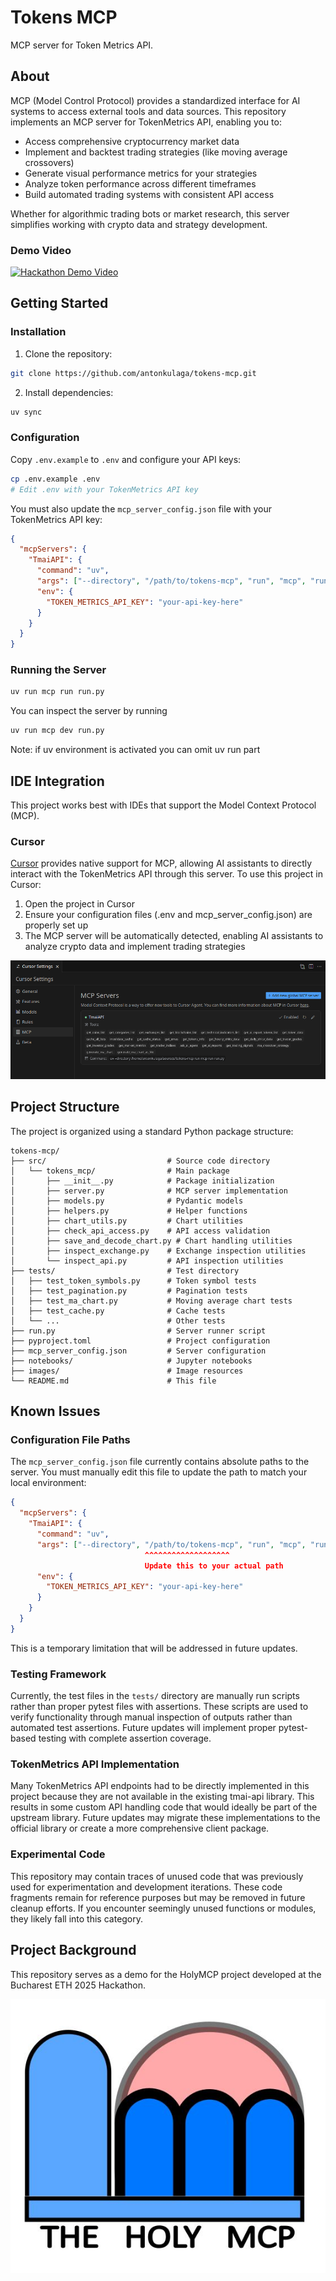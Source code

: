 # Tokens MCP

MCP server for Token Metrics API.

## About

MCP (Model Control Protocol) provides a standardized interface for AI systems to access external tools and data sources. This repository implements an MCP server for TokenMetrics API, enabling you to:

- Access comprehensive cryptocurrency market data 
- Implement and backtest trading strategies (like moving average crossovers)
- Generate visual performance metrics for your strategies
- Analyze token performance across different timeframes
- Build automated trading systems with consistent API access

Whether for algorithmic trading bots or market research, this server simplifies working with crypto data and strategy development.

### Demo Video

[![Hackathon Demo Video](https://img.youtube.com/vi/YrP_cEG037Y/0.jpg)](https://www.youtube.com/watch?v=YrP_cEG037Y)

## Getting Started

### Installation

1. Clone the repository:
```bash
git clone https://github.com/antonkulaga/tokens-mcp.git
```

2. Install dependencies:

```bash
uv sync
```

### Configuration

Copy `.env.example` to `.env` and configure your API keys:

```bash
cp .env.example .env
# Edit .env with your TokenMetrics API key
```

You must also update the `mcp_server_config.json` file with your TokenMetrics API key:

```json
{
  "mcpServers": {
    "TmaiAPI": {
      "command": "uv",
      "args": ["--directory", "/path/to/tokens-mcp", "run", "mcp", "run", "run.py"],
      "env": {
        "TOKEN_METRICS_API_KEY": "your-api-key-here"
      }
    }
  }
}
```

### Running the Server

```bash
uv run mcp run run.py
```

You can inspect the server by running
```bash
uv run mcp dev run.py
```

Note: if uv environment is activated you can omit uv run part


## IDE Integration

This project works best with IDEs that support the Model Context Protocol (MCP). 

### Cursor

[Cursor](https://docs.cursor.com/context/model-context-protocol) provides native support for MCP, allowing AI assistants to directly interact with the TokenMetrics API through this server. To use this project in Cursor:

1. Open the project in Cursor
2. Ensure your configuration files (.env and mcp_server_config.json) are properly set up
3. The MCP server will be automatically detected, enabling AI assistants to analyze crypto data and implement trading strategies

![Cursor IDE integration with TokenMetrics MCP server](images/cursor_example.png)

## Project Structure

The project is organized using a standard Python package structure:

```
tokens-mcp/
├── src/                           # Source code directory
│   └── tokens_mcp/                # Main package
│       ├── __init__.py            # Package initialization
│       ├── server.py              # MCP server implementation
│       ├── models.py              # Pydantic models
│       ├── helpers.py             # Helper functions
│       ├── chart_utils.py         # Chart utilities
│       ├── check_api_access.py    # API access validation
│       ├── save_and_decode_chart.py # Chart handling utilities
│       ├── inspect_exchange.py    # Exchange inspection utilities
│       └── inspect_api.py         # API inspection utilities
├── tests/                         # Test directory
│   ├── test_token_symbols.py      # Token symbol tests
│   ├── test_pagination.py         # Pagination tests
│   ├── test_ma_chart.py           # Moving average chart tests
│   ├── test_cache.py              # Cache tests
│   └── ...                        # Other tests
├── run.py                         # Server runner script
├── pyproject.toml                 # Project configuration
├── mcp_server_config.json         # Server configuration
├── notebooks/                     # Jupyter notebooks
├── images/                        # Image resources
└── README.md                      # This file
```

## Known Issues

### Configuration File Paths

The `mcp_server_config.json` file currently contains absolute paths to the server. You must manually edit this file to update the path to match your local environment:

```json
{
  "mcpServers": {
    "TmaiAPI": {
      "command": "uv",
      "args": ["--directory", "/path/to/tokens-mcp", "run", "mcp", "run", "run.py"],
                              ^^^^^^^^^^^^^^^^^^^ 
                              Update this to your actual path
      "env": {
        "TOKEN_METRICS_API_KEY": "your-api-key-here"
      }
    }
  }
}
```

This is a temporary limitation that will be addressed in future updates.

### Testing Framework

Currently, the test files in the `tests/` directory are manually run scripts rather than proper pytest files with assertions. These scripts are used to verify functionality through manual inspection of outputs rather than automated test assertions. Future updates will implement proper pytest-based testing with complete assertion coverage.

### TokenMetrics API Implementation

Many TokenMetrics API endpoints had to be directly implemented in this project because they are not available in the existing tmai-api library. This results in some custom API handling code that would ideally be part of the upstream library. Future updates may migrate these implementations to the official library or create a more comprehensive client package.

### Experimental Code

This repository may contain traces of unused code that was previously used for experimentation and development iterations. These code fragments remain for reference purposes but may be removed in future cleanup efforts. If you encounter seemingly unused functions or modules, they likely fall into this category.

## Project Background

This repository serves as a demo for the HolyMCP project developed at the Bucharest ETH 2025 Hackathon.

![HolyMCP Project](images/holy_mcp.jpg)
